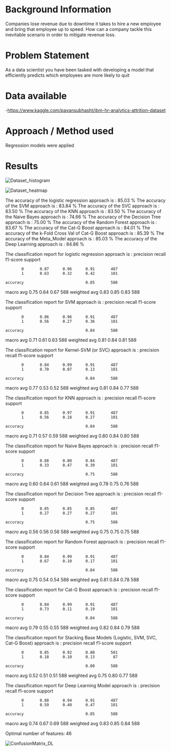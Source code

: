 # Background Information
Companies lose revenue due to downtime it takes to hire a new employee and bring that employee up to speed. How can a company tackle this inevitable scenario in order to mitigate revenue loss.

# Problem Statement
As a data scientist you have been tasked with developing a model that efficiently predicts which employees are more likely to quit

# Data available
-https://www.kaggle.com/pavansubhasht/ibm-hr-analytics-attrition-dataset

# Approach / Method used
Regression models were applied

# Results 
![Dataset_histogram](https://github.com/user-attachments/assets/301abc34-e839-4a6e-a155-796778c5ef49)

![Dataset_heatmap](https://github.com/user-attachments/assets/65a3f977-ebaf-4e0f-81f5-ae1dafb11415)



The accuracy of the logistic regression approach is                 : 85.03 %
The accuracy of the SVM approach is                                 : 83.84 %
The accuracy of the SVC approach is                                 : 83.50 %
The accuracy of the KNN approach is                                 : 83.50 %
The accuracy of the Naive Bayes approach is                         : 74.66 %
The accuracy of the Decision Tree approach is                       : 75.00 %
The accuracy of the Random Forest approach is                       : 83.67 %
The accuracy of the Cat-G Boost approach is                         : 84.01 %
The accuracy of the k-Fold Cross Val of Cat-G Boost approach is     : 85.39 %
The accuracy of the Meta_Model approach is                         : 85.03 %
The accuracy of the Deep Learning approach is                         : 84.86 %

The classification report for logistic regression approach is : 
              precision    recall  f1-score   support

           0       0.87      0.96      0.91       487
           1       0.63      0.32      0.42       101

    accuracy                           0.85       588
   macro avg       0.75      0.64      0.67       588
weighted avg       0.83      0.85      0.83       588

The classification report for SVM approach is : 
              precision    recall  f1-score   support

           0       0.86      0.96      0.91       487
           1       0.56      0.27      0.36       101

    accuracy                           0.84       588
   macro avg       0.71      0.61      0.63       588
weighted avg       0.81      0.84      0.81       588

The classification report for Kernel-SVM (or SVC) approach is : 
              precision    recall  f1-score   support

           0       0.84      0.99      0.91       487
           1       0.70      0.07      0.13       101

    accuracy                           0.84       588
   macro avg       0.77      0.53      0.52       588
weighted avg       0.81      0.84      0.77       588

The classification report for KNN approach is : 
              precision    recall  f1-score   support

           0       0.85      0.97      0.91       487
           1       0.56      0.18      0.27       101

    accuracy                           0.84       588
   macro avg       0.71      0.57      0.59       588
weighted avg       0.80      0.84      0.80       588

The classification report for Naive Bayes approach is : 
              precision    recall  f1-score   support

           0       0.88      0.80      0.84       487
           1       0.33      0.47      0.39       101

    accuracy                           0.75       588
   macro avg       0.60      0.64      0.61       588
weighted avg       0.78      0.75      0.76       588

The classification report for Decision Tree approach is : 
              precision    recall  f1-score   support

           0       0.85      0.85      0.85       487
           1       0.27      0.27      0.27       101

    accuracy                           0.75       588
   macro avg       0.56      0.56      0.56       588
weighted avg       0.75      0.75      0.75       588

The classification report for Random Forest approach is : 
              precision    recall  f1-score   support

           0       0.84      0.99      0.91       487
           1       0.67      0.10      0.17       101

    accuracy                           0.84       588
   macro avg       0.75      0.54      0.54       588
weighted avg       0.81      0.84      0.78       588

The classification report for Cat-G Boost approach is : 
              precision    recall  f1-score   support

           0       0.84      0.99      0.91       487
           1       0.73      0.11      0.19       101

    accuracy                           0.84       588
   macro avg       0.79      0.55      0.55       588
weighted avg       0.82      0.84      0.79       588

The classification report for Stacking Base Models (Logistic, SVM, SVC, Cat-G Boost) approach is : 
              precision    recall  f1-score   support

           0       0.85      0.92      0.88       501
           1       0.18      0.10      0.13        87

    accuracy                           0.80       588
   macro avg       0.52      0.51      0.51       588
weighted avg       0.75      0.80      0.77       588

The classification report for Deep Learning Model approach is : 
              precision    recall  f1-score   support

           0       0.88      0.94      0.91       487
           1       0.59      0.40      0.47       101

    accuracy                           0.85       588
   macro avg       0.74      0.67      0.69       588
weighted avg       0.83      0.85      0.84       588


Optimal number of features: 46

![ConfusionMatrix_DL](https://github.com/user-attachments/assets/b64dbfaf-5964-4ff1-89da-d570febd7ba8)

